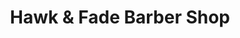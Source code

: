 ---
title: "Hawk & Fade Barber Shop"
url: /greenville/hawk-and-fade-barber-shop/
shop: hairdresser
---